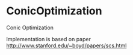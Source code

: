 ConicOptimization
=================

Conic Optimization

Implementation is based on paper http://www.stanford.edu/~boyd/papers/scs.html


